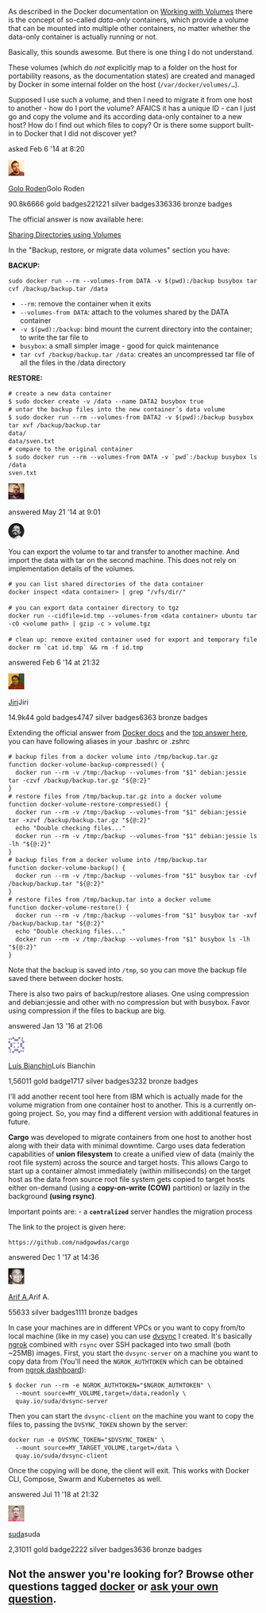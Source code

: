 As described in the Docker documentation on [Working with Volumes](http://docs.docker.io/en/latest/use/working_with_volumes/) there is the concept of so-called _data-only_ containers, which provide a volume that can be mounted into multiple other containers, no matter whether the data-only container is actually running or not.

Basically, this sounds awesome. But there is one thing I do not understand.

These volumes (which do _not_ explicitly map to a folder on the host for portability reasons, as the documentation states) are created and managed by Docker in some internal folder on the host (`/var/docker/volumes/…`).

Supposed I use such a volume, and then I need to migrate it from one host to another - how do I port the volume? AFAICS it has a unique ID - can I just go and copy the volume and its according data-only container to a new host? How do I find out which files to copy? Or is there some support built-in to Docker that I did not discover yet?

asked Feb 6 '14 at 8:20

[![](_resources/7ae9b432531de46073888f1a49c2391c.jpg)](https://stackoverflow.com/users/1333873/golo-roden)

[Golo Roden](https://stackoverflow.com/users/1333873/golo-roden)Golo Roden

90.8k6666 gold badges221221 silver badges336336 bronze badges

The official answer is now available here:

[Sharing Directories using Volumes](https://docs.docker.com/v17.03/engine/tutorials/dockervolumes/#backup-restore-or-migrate-data-volumes)

In the "Backup, restore, or migrate data volumes" section you have:

**BACKUP:**

```
sudo docker run --rm --volumes-from DATA -v $(pwd):/backup busybox tar cvf /backup/backup.tar /data

```

*   `--rm`: remove the container when it exits
*   `--volumes-from DATA`: attach to the volumes shared by the DATA container
*   `-v $(pwd):/backup`: bind mount the current directory into the container; to write the tar file to
*   `busybox`: a small simpler image - good for quick maintenance
*   `tar cvf /backup/backup.tar /data`: creates an uncompressed tar file of all the files in the /data directory

**RESTORE:**

```
# create a new data container
$ sudo docker create -v /data --name DATA2 busybox true
# untar the backup files into the new container᾿s data volume
$ sudo docker run --rm --volumes-from DATA2 -v $(pwd):/backup busybox tar xvf /backup/backup.tar
data/
data/sven.txt
# compare to the original container
$ sudo docker run --rm --volumes-from DATA -v `pwd`:/backup busybox ls /data
sven.txt

```

[![](_resources/photo.jpg)](https://stackoverflow.com/users/9089002/anthony-ward)

answered May 21 '14 at 9:01

[![](_resources/8htsx.png)](https://stackoverflow.com/users/204626/tommasop)

You can export the volume to tar and transfer to another machine. And import the data with tar on the second machine. This does not rely on implementation details of the volumes.

```
# you can list shared directories of the data container
docker inspect <data container> | grep "/vfs/dir/"

# you can export data container directory to tgz
docker run --cidfile=id.tmp --volumes-from <data container> ubuntu tar -cO <volume path> | gzip -c > volume.tgz

# clean up: remove exited container used for export and temporary file
docker rm `cat id.tmp` && rm -f id.tmp

```

answered Feb 6 '14 at 21:32

[![](_resources/b14f45eef5521771da8d792a4009b906.png)](https://stackoverflow.com/users/39726/jiri)

[Jiri](https://stackoverflow.com/users/39726/jiri)Jiri

14.9k44 gold badges4747 silver badges6363 bronze badges

Extending the official answer from [Docker docs](https://docs.docker.com/engine/userguide/dockervolumes/#backup-restore-or-migrate-data-volumes) and the [top answer here](https://stackoverflow.com/a/23778599/1046584), you can have following aliases in your .bashrc or .zshrc

```
# backup files from a docker volume into /tmp/backup.tar.gz
function docker-volume-backup-compressed() {
  docker run --rm -v /tmp:/backup --volumes-from "$1" debian:jessie tar -czvf /backup/backup.tar.gz "${@:2}"
}
# restore files from /tmp/backup.tar.gz into a docker volume
function docker-volume-restore-compressed() {
  docker run --rm -v /tmp:/backup --volumes-from "$1" debian:jessie tar -xzvf /backup/backup.tar.gz "${@:2}"
  echo "Double checking files..."
  docker run --rm -v /tmp:/backup --volumes-from "$1" debian:jessie ls -lh "${@:2}"
}
# backup files from a docker volume into /tmp/backup.tar
function docker-volume-backup() {
  docker run --rm -v /tmp:/backup --volumes-from "$1" busybox tar -cvf /backup/backup.tar "${@:2}"
}
# restore files from /tmp/backup.tar into a docker volume
function docker-volume-restore() {
  docker run --rm -v /tmp:/backup --volumes-from "$1" busybox tar -xvf /backup/backup.tar "${@:2}"
  echo "Double checking files..."
  docker run --rm -v /tmp:/backup --volumes-from "$1" busybox ls -lh "${@:2}"
}

```

Note that the backup is saved into `/tmp`, so you can move the backup file saved there between docker hosts.

There is also two pairs of backup/restore aliases. One using compression and debian:jessie and other with no compression but with busybox. Favor using compression if the files to backup are big.

answered Jan 13 '16 at 21:06

[![](_resources/a12f24dc02bccd33ed96beeede302b38.png)](https://stackoverflow.com/users/1046584/lu%c3%ads-bianchin)

[Luís Bianchin](https://stackoverflow.com/users/1046584/lu%c3%ads-bianchin)Luís Bianchin

1,56011 gold badge1717 silver badges3232 bronze badges

I'll add another recent tool here from IBM which is actually made for the volume migration from one container host to another. This is a currently on-going project. So, you may find a different version with additional features in future.

**Cargo** was developed to migrate containers from one host to another host along with their data with minimal downtime. Cargo uses data federation capabilities of **union filesystem** to create a unified view of data (mainly the root file system) across the source and target hosts. This allows Cargo to start up a container almost immediately (within milliseconds) on the target host as the data from source root file system gets copied to target hosts either on-demand (using a **copy-on-write (COW)** partition) or lazily in the background **(using rsync)**.

Important points are: - a **`centralized`** server handles the migration process

The link to the project is given here:

```
https://github.com/nadgowdas/cargo

```

answered Dec 1 '17 at 14:36

[![](_resources/SVNx7.jpg)](https://stackoverflow.com/users/3959912/arif-a)

[Arif A.](https://stackoverflow.com/users/3959912/arif-a)Arif A.

55633 silver badges1111 bronze badges

In case your machines are in different VPCs or you want to copy from/to local machine (like in my case) you can use [dvsync](https://github.com/suda/dvsync) I created. It's basically [ngrok](https://ngrok.com/) combined with `rsync` over SSH packaged into two small (both ~25MB) images. First, you start the `dvsync-server` on a machine you want to copy data from (You'll need the `NGROK_AUTHTOKEN` which can be obtained from [ngrok dashboard](https://dashboard.ngrok.com/auth)):

```
$ docker run --rm -e NGROK_AUTHTOKEN="$NGROK_AUTHTOKEN" \
  --mount source=MY_VOLUME,target=/data,readonly \
  quay.io/suda/dvsync-server

```

Then you can start the `dvsync-client` on the machine you want to copy the files to, passing the `DVSYNC_TOKEN` shown by the server:

```
docker run -e DVSYNC_TOKEN="$DVSYNC_TOKEN" \
  --mount source=MY_TARGET_VOLUME,target=/data \
  quay.io/suda/dvsync-client 

```

Once the copying will be done, the client will exit. This works with Docker CLI, Compose, Swarm and Kubernetes as well.

answered Jul 11 '18 at 21:32

[![](_resources/cba56198463ece8d5c1cc1d6a353ddbd.jpg)](https://stackoverflow.com/users/83055/suda)

[suda](https://stackoverflow.com/users/83055/suda)suda

2,31011 gold badge2222 silver badges3636 bronze badges

## Not the answer you're looking for? Browse other questions tagged [docker](https://stackoverflow.com/questions/tagged/docker "show questions tagged 'docker'") or [ask your own question](https://stackoverflow.com/questions/ask).